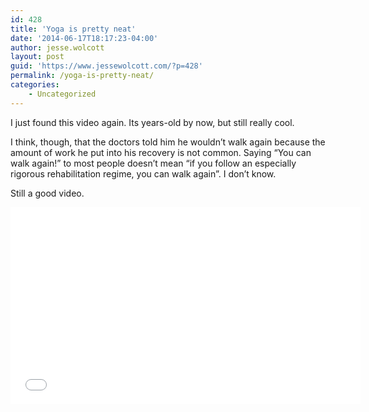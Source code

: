 ```yaml
---
id: 428
title: 'Yoga is pretty neat'
date: '2014-06-17T18:17:23-04:00'
author: jesse.wolcott
layout: post
guid: 'https://www.jessewolcott.com/?p=428'
permalink: /yoga-is-pretty-neat/
categories:
    - Uncategorized
---
```


I just found this video again. Its years-old by now, but still really cool.

I think, though, that the doctors told him he wouldn’t walk again because the amount of work he put into his recovery is not common. Saying “You can walk again!” to most people doesn’t mean “if you follow an especially rigorous rehabilitation regime, you can walk again”. I don’t know.

Still a good video.

<iframe frameborder="0" height="315" loading="lazy" src="//www.youtube.com/embed/qX9FSZJu448?rel=0" width="560"></iframe>